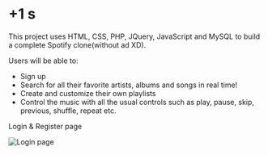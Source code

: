 # +1 s
This project uses HTML, CSS, PHP, JQuery, JavaScript and MySQL to build a complete Spotify clone(without ad XD).

Users will be able to: 

- Sign up
- Search for all their favorite artists, albums and songs in real time!
- Create and customize their own playlists
- Control the music with all the usual controls such as play, pause, skip, previous, shuffle, repeat etc.

Login & Register page

![Login page](https://preview.ibb.co/hpD4Gw/Selection_007.png)
